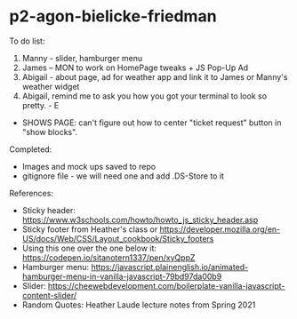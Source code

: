 # p2-agon-bielicke-friedman

To do list:

1. Manny - slider, hamburger menu
2. James – MON to work on HomePage tweaks + JS Pop-Up Ad
3. Abigail - about page, ad for weather app and link it to James or Manny's weather widget
4. Abigail, remind me to ask you how you got your terminal to look so pretty. - E

* SHOWS PAGE: can't figure out how to center "ticket request" button in "show blocks". 

Completed:

* Images and mock ups saved to repo
* gitignore file - we will need one and add .DS-Store to it

References:

* Sticky header: https://www.w3schools.com/howto/howto_js_sticky_header.asp
* Sticky footer from Heather's class or https://developer.mozilla.org/en-US/docs/Web/CSS/Layout_cookbook/Sticky_footers
* Using this one over the one below it: https://codepen.io/sitanotern1337/pen/xyQppZ
* Hamburger menu: https://javascript.plainenglish.io/animated-hamburger-menu-in-vanilla-javascript-79bd97da00b9
* Slider: https://cheewebdevelopment.com/boilerplate-vanilla-javascript-content-slider/
* Random Quotes: Heather Laude lecture notes from Spring 2021
